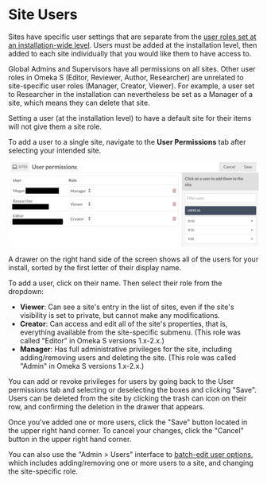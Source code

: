 # Site Users

Sites have specific user settings that are separate from the [user roles set at an installation-wide level](../admin/users.md). Users must be added at the installation level, then added to each site individually that you would like them to have access to. 

Global Admins and Supervisors have all permissions on all sites. Other user roles in Omeka S (Editor, Reviewer, Author, Researcher) are unrelated to site-specific user roles (Manager, Creator, Viewer). For example, a user set to Researcher in the installation can nevertheless be set as a Manager of a site, which means they can delete that site. 

Setting a user (at the installation level) to have a default site for their items will not give them a site role. 

To add a user to a single site, navigate to the **User Permissions** tab after selecting your intended site.

![User permissions tab with no added users and an alphabetical directory on the right](../sites/sitesfiles/sites_users.png)

A drawer on the right hand side of the screen shows all of the users for your install, sorted by the first letter of their display name. 

To add a user, click on their name. Then select their role from the dropdown:

* **Viewer**: Can see a site's entry in the list of sites, even if the site's visibility is set to private, but cannot make any modifications.
* **Creator**: Can access and edit all of the site's properties, that is, everything available from the site-specific submenu. (This role was called "Editor" in Omeka S versions 1.x-2.x.)
* **Manager**: Has full administrative privileges for the site, including adding/removing users and deleting the site. (This role was called "Admin" in Omeka S versions 1.x-2.x.)

You can add or revoke privileges for users by going back to the User permissions tab and selecting or deselecting the boxes and clicking "Save". Users can be deleted from the site by clicking the trash can icon on their row, and confirming the deletion in the drawer that appears.

Once you've added one or more users, click the "Save" button located in the upper right hand corner. To cancel your changes, click the "Cancel" button in the upper right hand corner. 

You can also use the "Admin > Users" interface to [batch-edit user options](../admin/users.md#batch-edit-users), which includes adding/removing one or more users to a site, and changing the site-specific role.